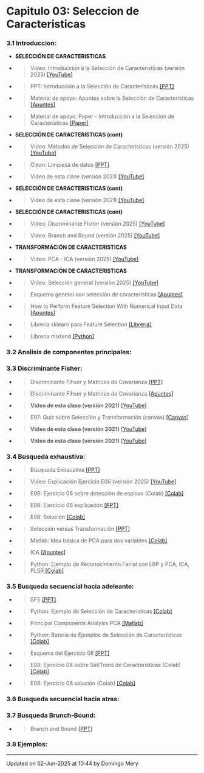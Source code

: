 
# Capitulo 03: Seleccion de Caracteristicas
### 3.1 Introduccion:
* **SELECCIÓN DE CARACTERISTICAS** 
* > Video: Introducción a la Selección de Características (versión 2025) [[YouTube]](https://youtu.be/FkrrnXNOEew)
* > PPT: Introducción a la Selección de Características [[PPT]](https://github.com/domingomery/patrones/blob/master/clases/Cap03_Seleccion_de_Caracteristicas/presentations/PAT03_FeatureSelection_Intro.pptx)
* > Material de apoyo: Apuntes sobre la Selección de Características [[Apuntes]](https://github.com/domingomery/patrones/blob/master/clases/Cap03_Seleccion_de_Caracteristicas/presentations/PAT03_FeatureSelection_Intro.pdf)
* > Material de apoyo: Paper - Introducción a la Selección de Características [[Paper]](https://github.com/domingomery/patrones/blob/master/clases/Cap03_Seleccion_de_Caracteristicas/presentations/PAT03_FeatureSelection.pdf)
* **SELECCIÓN DE CARACTERISTICAS (cont)** 
* > Video: Métodos de Selección de Características (versión 2025) [[YouTube]](https://youtu.be/voVM8I39n6g)
* > Clean: Limpieza de datos [[PPT]](https://github.com/domingomery/patrones/blob/master/clases/Cap03_Seleccion_de_Caracteristicas/presentations/PAT03_Clean.pptx)
* > Video de esta clase (versión 2021) [[YouTube]](https://youtu.be/2QpvMEa0lQ0)
* **SELECCIÓN DE CARACTERISTICAS (cont)** 
* > Video de esta clase (versión 2021) [[YouTube]](https://youtu.be/sZhO6YVYAGE)
* **SELECCIÓN DE CARACTERISTICAS (cont)** 
* > Video: Discriminante FIsher (versión 2025) [[YouTube]](https://youtu.be/RwsUa-UJKHc)
* > Video: Branch and Bound (versión 2025) [[YouTube]](https://youtu.be/w0nrCSQk6kc)
* **TRANSFORMACIÓN DE CARACTERISTICAS** 
* > Video: PCA - ICA (versión 2025) [[YouTube]](https://youtu.be/QNelEdlVCqI)
* **TRANSFORMACIÓN DE CARACTERISTICAS** 
* > Video: Selección general (versión 2025) [[YouTube]](https://youtu.be/t6IncbBtKhc)
* > Esquema general con selección de características [[Apuntes]](https://github.com/domingomery/patrones/blob/master/clases/Cap03_Seleccion_de_Caracteristicas/presentations/PAT03_GeneralSchema.pdf)
* > How to Perform Feature Selection With Numerical Input Data [[Apuntes]](https://machinelearningmastery.com/feature-selection-with-numerical-input-data/)
* > Libreria sklearn para Feature Selection [[Libreria]](https://scikit-learn.org/stable/modules/feature_selection.html)
* > Libreria mlxtend [[Python]](http://rasbt.github.io/mlxtend/user_guide/feature_selection/SequentialFeatureSelector/)
### 3.2 Analisis de componentes principales:
### 3.3 Discriminante Fisher:
* > Discriminante Fihser y Matrices de Covarianza [[PPT]](https://github.com/domingomery/patrones/blob/master/clases/Cap03_Seleccion_de_Caracteristicas/presentations/PAT03_Fisher_Covarianzas.pptx)
* > Discriminante Fihser y Matrices de Covarianza [[Apuntes]](https://github.com/domingomery/patrones/blob/master/clases/Cap03_Seleccion_de_Caracteristicas/presentations/PAT03_Fisher_Covarianzas.pdf)
* > **Video de esta clase (versión 2021)** [[YouTube]](https://youtu.be/b1BBhid8G-k)
* > E07: Quiz sobre Selección y Transformación (canvas) [[Canvas]](https://cursos.canvas.uc.cl/courses/82169/assignments)
* > **Video de esta clase (versión 2021)** [[YouTube]](https://youtu.be/llLtD7cA7KA)
* > **Video de esta clase (versión 2021)** [[YouTube]](https://youtu.be/Qlv_EYy2WSI)
### 3.4 Busqueda exhaustiva:
* > Búsqueda Exhaustiva [[PPT]](https://github.com/domingomery/patrones/blob/master/clases/Cap03_Seleccion_de_Caracteristicas/presentations/PAT03_ExSearch.pptx)
* > Video: Explicación Ejercicio E06 (versión 2025) [[YouTube]](https://youtu.be/46xYYibyuDU)
* > E06: Ejercicio 06 sobre detección de espinas (Colab) [[Colab]](https://colab.research.google.com/drive/1RHUBvgQ7C3uchBQidBAAZYnw6NNHI8r_?usp=sharing)
* > E06: Ejercicio 06 explicación [[PPT]](https://github.com/domingomery/patrones/blob/master/clases/Cap03_Seleccion_de_Caracteristicas/presentations/PAT03_Ejercicio_E06.pptx)
* > E06: Solución [[Colab]](https://colab.research.google.com/drive/1ivv2C1itKjlpmsXgM_-NXRNEV9gjSM1o?usp=sharing)
* > Selección versus Transformación [[PPT]](https://github.com/domingomery/patrones/blob/master/clases/Cap03_Seleccion_de_Caracteristicas/presentations/PAT03_Models.pptx)
* > Matlab: Idea básica de PCA para dos variables [[Colab]](https://drive.google.com/file/d/1tnzzMpfWsXXifk9oU_VAWgY8Yp1tL5xY/view?usp=sharing)
* > ICA [[Apuntes]](https://towardsdatascience.com/independent-component-analysis-ica-in-python-a0ef0db0955e)
* > Python: Ejemplo de Reconocimiento Facial con LBP y PCA, ICA, PLSR [[Colab]](https://drive.google.com/file/d/1tnzzMpfWsXXifk9oU_VAWgY8Yp1tL5xY/view?usp=sharing)
### 3.5 Busqueda secuencial hacia adeleante:
* > SFS [[PPT]](https://github.com/domingomery/patrones/blob/master/clases/Cap03_Seleccion_de_Caracteristicas/presentations/PAT03_SFS.pptx)
* > Python: Ejemplo de Selección de Caracteristicas [[Colab]](https://drive.google.com/file/d/1VH6IIkTEU9FAHYWxIxDsP33JEsueM5C_/view?usp=sharing)
* > Principal Components Analysis PCA [[Matlab]](https://github.com/domingomery/patrones/blob/master/clases/Cap03_Seleccion_de_Caracteristicas/matlab/PAT03_PCAidea.m)
* > Python: Bateria de Ejemplos de Selección de Características [[Colab]](https://drive.google.com/file/d/18bUASfb113f6ecm35dR_AA1l7SGgAGg6/view?usp=sharing)
* > Esquema del Ejercicio 08 [[PPT]](https://github.com/domingomery/patrones/blob/master/clases/Cap03_Seleccion_de_Caracteristicas/presentations/PAT03_Ejercicio08.pptx)
* > E08: Ejercicio 08 sobre Sel/Trans de Características (Colab) [[Colab]](https://colab.research.google.com/drive/1v0w73Z770GF-JivEc6_Uwag-WzIHKR6D?usp=sharing)
* > E08: Ejercicio 08 solución (Colab) [[Colab]](https://colab.research.google.com/drive/1xntrtFWd6yQEipyStnIxOJy1epgUSqyz?usp=sharing)
### 3.6 Busqueda secuencial hacia atras:
### 3.7 Busqueda Brunch-Bound:
* > Branch and Bound [[PPT]](https://github.com/domingomery/patrones/blob/master/clases/Cap03_Seleccion_de_Caracteristicas/presentations/PAT03_BranchAndBound.pptx)
### 3.8 Ejemplos:
---


Updated on 02-Jun-2025 at 10:44 by Domingo Mery
